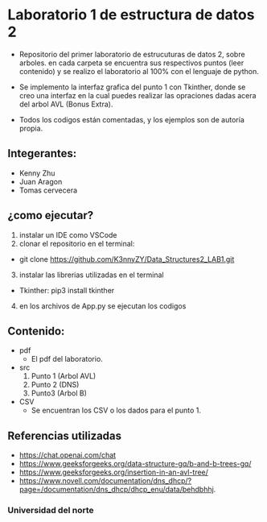 # Laboratorio 1 de estructura de datos 2
- Repositorio del primer laboratorio de estrucuturas de datos 2, sobre arboles.
en cada carpeta se encuentra sus respectivos puntos (leer contenido) y se realizo el laboratorio al 100% con el lenguaje de python.

- Se implemento la interfaz grafica del punto 1 con Tkinther, donde se creo una interfaz en la cual puedes realizar las opraciones dadas acera del arbol AVL (Bonus Extra).

- Todos los codigos están comentadas, y los ejemplos son de autoría propia.

## Integerantes:
- Kenny Zhu
- Juan Aragon
- Tomas cervecera

## ¿como ejecutar?
1. instalar un IDE como VSCode
2. clonar el repositorio en el terminal: 
  - git clone https://github.com/K3nnyZY/Data_Structures2_LAB1.git
3. instalar las librerias utilizadas en el terminal
  - Tkinther: pip3 install tkinther
4. en los archivos de App.py se ejecutan los codigos

## Contenido:
- pdf
  - El pdf del laboratorio.
- src
  1. Punto 1 (Arbol AVL)
  2. Punto 2 (DNS)
  3. Punto3 (Arbol B)
- CSV
  - Se encuentran los CSV o los dados para el punto 1.

## Referencias utilizadas
- https://chat.openai.com/chat
- https://www.geeksforgeeks.org/data-structure-gq/b-and-b-trees-gq/
- https://www.geeksforgeeks.org/insertion-in-an-avl-tree/
- https://www.novell.com/documentation/dns_dhcp/?page=/documentation/dns_dhcp/dhcp_enu/data/behdbhhj.

### Universidad del norte
